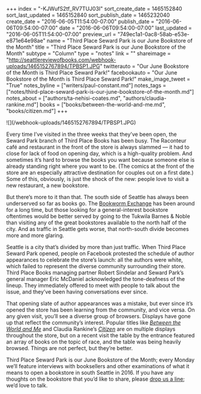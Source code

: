 +++
index = "-KJWufS2tf_RV7TUJ03I"
sort_create_date = 1465152840
sort_last_updated = 1465152840
sort_publish_date = 1465232040
create_date = "2016-06-05T11:54:00-07:00"
publish_date = "2016-06-06T09:54:00-07:00"
date = "2016-06-06T09:54:00-07:00"
last_updated = "2016-06-05T11:54:00-07:00"
preview_url = "749ec1a1-0ac8-58ab-e53e-e871e64e98ae"
name = "Third Place Seward Park is our June Bookstore of the Month"
title = "Third Place Seward Park is our June Bookstore of the Month"
subtype = "Column"
type = "notes"
link = ""
shareimage = "http://seattlereviewofbooks.com/webhook-uploads/1465152767894/TPBSP1.JPG"
twitterauto = "Our June Bookstore of the Month is Third Place Seward Park!"
facebookauto = "Our June Bookstore of the Month is Third Place Seward Park!"
make_image_tweet = "True"
notes_byline = ["writers/paul-constant.md"]
notes_tags = ["notes/third-place-seward-park-is-our-june-bookstore-of-the-month.md"]
notes_about = ["authors/ta-nehisi-coates.md", "authors/claudia-rankine.md"]
books = ["books/between-the-world-and-me.md", "books/citizen.md"]
+++
<p class="image">![](/webhook-uploads/1465152767894/TPBSP1.JPG)</p>

Every time I’ve visited in the three weeks that they’ve been open, the Seward Park branch of Third Place Books has been busy. The Raconteur café and restaurant in the front of the store is always slammed — it had to close for lack of food on opening day, which is a high-quality problem. And sometimes it’s hard to browse the books you want because someone else is already standing right where you want to be. (The comics at the front of the store are an especially attractive destination for couples out on a first date.) Some of this, obviously, is just the shock of the new: people love to visit a new restaurant, a new bookstore. 

But there’s more to it than that. The south side of Seattle has always been underserved so far as books go. The [Bookworm Exchange](https://www.facebook.com/Bookworm-Exchange-128804320468949/) has been around for a long time, but those looking for a general-interest bookstore oftentimes would be better served by going to the Tukwila Barnes & Noble than visiting any of the great bookstores available to the north half of the city. And as traffic in Seattle gets worse, that north-south divide becomes more and more glaring. 

Seattle is a city that’s divided by more than just traffic. When Third Place Seward Park opened, people on Facebook protested the schedule of author appearances to celebrate the store’s launch: all the authors were white, which failed to represent the diverse community surrounding their store. Third Place Books managing partner Robert Sindelar and Seward Park’s general manager Eric McDaniel acknowledged the tone-deafness of the lineup. They immediately offered to meet with people to talk about the issue, and they’ve been having conversations ever since.

That opening slate of author appearances was a mistake, but ever since it’s opened the store has been learning from the community, and vice versa. On any given visit, you’ll see a diverse group of browsers. Displays have gone up that reflect the community’s interest. Popular titles like [*Between the World and Me*](http://seattlereviewofbooks.com/reviews/the-seattle-of-your-nightmares/) and Claudia Rankine’s [*Citizen*](http://seattlereviewofbooks.com/reviews/the-publishers-dilemma/) are on multiple displays throughout the store, but on a recent visit the table by the entrance featured an array of books on the topic of race, and the table was being heavily browsed. Things are not perfect, but they’re better. 

Third Place Seward Park is our June Bookstore of the Month; every Monday we’ll feature interviews with booksellers and other examinations of what it means to open a bookstore in south Seattle in 2016. If you have any thoughts on the bookstore that you’d like to share, please [drop us a line](http://seattlereviewofbooks.com/about/); we’d love to talk.
